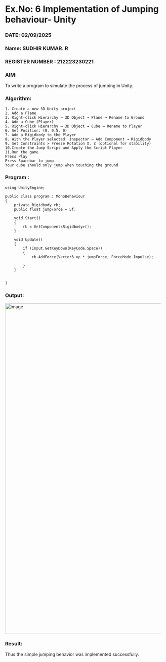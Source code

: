 # Ex.No: 6  Implementation of Jumping  behaviour- Unity
### DATE: 02/09/2025
### Name: SUDHIR KUMAR. R
### REGISTER NUMBER : 212223230221
### AIM: 
To write a program to simulate the process of jumping in Unity.
### Algorithm:
```
1. Create a new 3D Unity project
2. Add a Plane
3. Right-click Hierarchy → 3D Object → Plane → Rename to Ground
4. Add a Cube (Player)
5. Right-click Hierarchy → 3D Object → Cube → Rename to Player
6. Set Position: (0, 0.5, 0)
7. Add a Rigidbody to the Player
8. With the Player selected: Inspector → Add Component → Rigidbody
9. Set Constraints > Freeze Rotation X, Z (optional for stability)
10.Create the Jump Script and Apply the Script Player
11.Run the game
Press Play
Press Spacebar to jump
Your cube should only jump when touching the ground
```
### Program : 
```
using UnityEngine;

public class program : MonoBehaviour
{
    private Rigidbody rb;
    public float jumpForce = 5f;

    void Start()
    {
        rb = GetComponent<Rigidbody>();
    }

    void Update()
    {
        if (Input.GetKeyDown(KeyCode.Space))
        {
            rb.AddForce(Vector3.up * jumpForce, ForceMode.Impulse);

        }
    }


}
```
### Output:

<img width="1918" height="1067" alt="image" src="https://github.com/user-attachments/assets/affa3f77-42e0-44cf-85e4-e96a7e9bd71f" />

### Result:
Thus the simple jumping behavior was implemented successfully.
